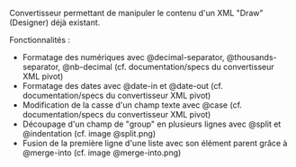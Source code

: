 Convertisseur permettant de manipuler le contenu d'un XML "Draw" (Designer) déjà existant.

Fonctionnalités : 

  - Formatage des numériques avec @decimal-separator, @thousands-separator, @nb-decimal (cf. documentation/specs du convertisseur XML pivot)
  - Formatage des dates avec @date-in et @date-out (cf. documentation/specs du convertisseur XML pivot)
  - Modification de la casse d'un champ texte avec @case (cf. documentation/specs du convertisseur XML pivot)
  - Découpage d'un champ de "group" en plusieurs lignes avec @split et @indentation (cf. image @split.png)
  - Fusion de la première ligne d'une liste avec son élément parent grâce à @merge-into (cf. image @merge-into.png)
